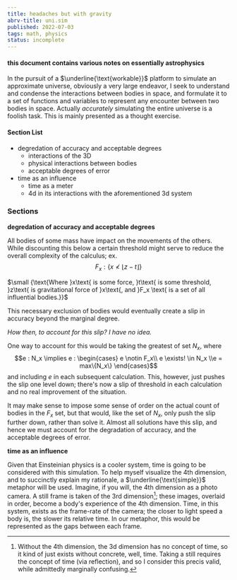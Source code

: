 ```yaml
---
title: headaches but with gravity
abrv-title: uni.sim
published: 2022-07-03
tags: math, physics
status: incomplete
---
```


#### this document contains various notes on essentially astrophysics

In the pursuit of a $\underline{\text{workable}}$ platform to simulate an approximate universe, obviously a very large endeavor, I seek to understand and condense the interactions between bodies in space, and formulate it to a set of functions and variables to represent any encounter between two bodies in space. Actually *accurately* simulating the entire universe is a foolish task. This is mainly presented as a thought exercise.

#### Section List
- degredation of accuracy and acceptable degrees
	- interactions of the 3D
	- physical interactions between bodies
	- acceptable degrees of error
- time as an influence
	- time as a meter
	- 4d in its interactions with the aforementioned 3d system
### Sections

**degredation of accuracy and acceptable degrees**

All bodies of some mass have impact on the movements of the others. While discounting this below a certain threshold might serve to reduce the overall complexity of the calculus; ex. $$F_x : \{x \nless \lfloor z - t\rfloor \}$$

$\small {\text{Where }x\text{ is some force, }t\text{ is some threshold, }z\text{ is gravitational force of }x\text{, and }F_x \text{ is a set of all influential bodies.}}$

This necessary exclusion of bodies would eventually create a slip in accuracy beyond the marginal degree.

*How then, to account for this slip? I have no idea.*

One way to account for this would be taking the greatest of set $N_x$, where 
$$e : N_x \implies e : \begin{cases} e \notin F_x\\ e \exists! \in N_x \\e = max\{N_x\} \end{cases}$$  and including $e$ in each subsequent calculation. This, however, just pushes the slip one level down; there's now a slip of threshold in each calculation and no real improvement of the situation.

It may make sense to impose some sense of order on the actual count of bodies in the $F_x$ set, but that would, like the set of $N_x$, only push the slip further down, rather than solve it. Almost all solutions have this slip, and hence we must account for the degradation of accuracy, and the acceptable degrees of error.

**time as an influence**

Given that Einsteinian physics is a cooler system, time is going to be considered with this simulation. To help myself visualize the 4th dimension, and to succinctly explain my rationale, a $\underline{\text{simple}}$ metaphor will be used. Imagine, if you will, the 4th dimension as a photo camera. A still frame is taken of the 3rd dimension[^still]; these images, overlaid in order, become a body's experience of the 4th dimension. Time, in this system, exists as the frame-rate of the camera; the closer to light speed a body is, the slower its relative time. In our metaphor, this would be represented as the gaps between each frame.



[^still]: Without the 4th dimension, the 3d dimension has no concept of time, so it kind of just exists without concrete, well, time. Taking a still requires the concept of time (via reflection), and so I consider this precis valid, while admittedly marginally confusing.